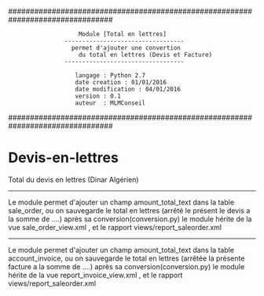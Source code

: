 
################################################################################
                                                                              
                        Module [Total en lettres]                         
                    ----------------------------------                        
                      permet d'ajouter une convertion                         
                        du total en lettres (Devis et Facture)                           
                    ----------------------------------                        
                                                                              
                       langage : Python 2.7                                   
                       date creation : 01/01/2016                            
                       date modification : 04/01/2016                         
                       version : 0.1                                          
                       auteur  : MLMConseil                              
                                                                              
################################################################################


# Devis-en-lettres
Total du devis en lettres (Dinar Algérien)

-------------------------
Le module permet d'ajouter un champ amount_total_text dans la table sale_order,
ou on sauvegarde le total en lettres (arrêté le présent le devis a la somme de ....) 
après sa conversion(conversion.py)
le module hérite de la vue  sale_order_view.xml , et le rapport views/report_saleorder.xml

-------------------------
Le module permet d'ajouter un champ amount_total_text dans la table account_invoice,
ou on sauvegarde le total en lettres (arrêtée la présente facture a la somme de ....) 
après sa conversion(conversion.py)
le module hérite de la vue  report_invoice_view.xml , et le rapport views/report_saleorder.xml